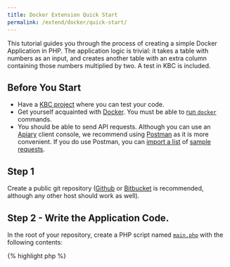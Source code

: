 ```yaml
---
title: Docker Extension Quick Start
permalink: /extend/docker/quick-start/
---
```


This tutorial guides you through the process of creating a simple Docker Application in PHP. 
The application logic is trivial: it takes a table with numbers as an input, and creates another table with an extra column containing those numbers multiplied by two. A test in KBC is included. 

## Before You Start

- Have a [KBC project](/overview/devel-project/) where you can test your code.
- Get yourself acquainted with [Docker](/extend/docker/tutorial/). You must be 
able to [run `docker`](/extend/docker/tutorial/setup/) commands.
- You should be able to send API requests. Although you can use an [Apiary](https://apiary.io/) client console, we 
recommend using [Postman](https://www.getpostman.com/) as it is
more convenient. If you do use Postman, you can [import a list](/overview/api/)
of [sample requests](https://www.getpostman.com/collections/87da6ac847f5edcac776).

## Step 1

Create a public git repository ([Github](https://github.com/) or [Bitbucket](https://bitbucket.org/) is recommended, although any other host should work as well).

## Step 2 - Write the Application Code.

In the root of your repository, create a PHP script named 
[`main.php`](https://github.com/keboola/docs-docker-example-basic/blob/master/main.php) with the following contents:

{% highlight php %}
<?php

$fhIn = fopen('/data/in/tables/source.csv', 'r');
$fhOut = fopen('/data/out/tables/destination.csv', 'w');

$header = fgetcsv($fhIn);
$numberIndex = array_search('number', $header);
fputcsv($fhOut, array_merge($header, ['double_number']));

while ($row = fgetcsv($fhIn)) {
    $row[] = $row[$numberIndex] * 2;
    fputcsv($fhOut, $row);
}

fclose($fhIn);
fclose($fhOut);
echo "All done";
{% endhighlight %}
    
As mentioned above, this script reads a CSV file, takes a column named
_number_, multiplies its value by 2 and adds the new values as a new column. 
We take care to properly find the column index (`$numberIndex`), as it is not safe to rely on the order of columns.
Finally, the result is written to another CSV file. Note that we open both the input and output files simultaneously; as soon as a row is processed,
it is immediately written to _destination.csv_. This approach keeps only a single row of data in the memory and is
generally very efficient. It is not required to implement the processing in this way, but keep in mind that data files
incoming from KBC can by quite large (i.e. Gigabytes).

You can test the code with a [sample table](/extend/source.csv):

{:.table}
number | someText | double_number
--- | --- | ---
10 | ab | 20
20 | cd | 40
25 | ed | 50
26 | fg | 52
30 | ij | 60


## Step 3 - Wrap the Application in a Docker Image
You need to create a Docker Image which will contain your application and when the image is run, it will run 
your application. 

### Step 3.1 - Wrap the Application in an Image
To create your own image, create a file named 
[`Dockerfile`](https://github.com/keboola/docs-docker-example-basic/blob/master/Dockerfile) in the root of the repository.

    FROM quay.io/keboola/docker-base-php56:0.0.2
    COPY . /home/
    ENTRYPOINT php /home/main.php

The image inherits from our [Keboola PHP56 base image](https://quay.io/repository/keboola/docker-base-php56),
which is defined by its own [Dockerfile](https://github.com/keboola/docker-base-php56/blob/master/Dockerfile).
The instruction `COPY . /home/` copies the application code (only `main.php` in this simple application) 
from the *build context* (the same directory in which the Dockerfile resides) into the image. 
The `ENTRYPOINT` line specifies that when the image is run, the PHP application script is executed. 

The Dockerfile and the application can be in two separate repositories or in a 
single [git repository](https://github.com/keboola/docs-docker-example-basic). Using a single repository makes 
things generally easier, but it is not required.

### Step 3.2 - Build the Image
On command line, navigate to the directory with your repository and run the following command (including the dot at the end):
    
    docker build --tag=test .

It should produce output similar to the one below:

{: .image-popup}
![Docker build output](/extend/docker/build-output.png)

Out of that output, the most important thing is the *Successfully built ded5321d5ba5* message which gives us a 
hash of the new image: `ded5321d5ba5`, which can be abbreviated to the first three characters, so we can
later refer to it as `ded` or as `test` (the tag of the image). 

## Step 4 - Obtaining sample data and configuration
Data between KBC and your Docker image are exchanged using [CSV files](/extend/common-interface/) which will be 
injected into the image when we run it. To simulate this, you can download an archive containing the data files 
and [configuration](/extend/common-interface/config-file/) in the exact same format as you will obtain it
in production environment.

To obtain the configuration, send a [Sandbox API Request](/extend/common-interface/sandbox/). You will receive an 
archive which contains a [/data/ folder](/extend/common-interface/) with tables and files from the input mapping and a??
configuration depending on the request body. In the request, you need to enter a configuration format which 
you choose to be either `Yaml` or `JSON`. A sample request to `https://syrup.keboola.com/docker/sandbox?format=json`:

{% highlight json %}
{
    "config": "my-test-config",
    "configData": {
        "storage": {
            "input": {
                "tables": [
                    {
                        "source": "in.c-main.test",
                        "destination": "source.csv"
                    }
                ]
            },
            "output": {
                "tables": [
                    {
                        "source": "destination.csv",
                        "destination": "out.c-main.test"
                    }                    
                ]
            }
        },
        "parameters": {
        }
    }
}
{% endhighlight %}
 
The sample request corresponds to the following setting in the UI (though the UI for your component will become 
available only when your extension is complete and [registered](/extend/registration/)).

{: .image-popup}
![Configuration Screenshot](/extend/docker/configuration-sample.png) 

Alternatively - to quickly get the picture, you can download a [random sample data folder](/extend/docker/data.zip),
 which can be used together with the above [sample application](https://github.com/keboola/docs-docker-example-basic).

## Step 5 - Running the application with sample data 
Once you have prepared the data folder with sample data and configuration, you can inject it into the Docker image. 
Apart from the options shown in the example, there are plenty of [other options](/extend/common-interface/config-file/)

When you run an image, a *container* is created in which the application is running isolated. 
Use the following command to run the image:

    docker run --volume=physicalhostpath:/data/ imageTag

Image tag can be either the tag you supplied in the `--tag` parameter for `docker build` or the image hash you received
when the image was build (`ded` in the above example). 
The physical host path depends on the system you are running. If in doubt, 
see [Setting up Docker](/extend/docker/tutorial/setup/#sharing-files). In our example image with default Windows installation of Docker, this would be:

    docker run --volume=/c/Users/ondre/data/:/data/ test

Where the contents of the sample data folder are put in the users' home directory. If you have set everything correctly,
you should see **All done** and a `destination.csv` file will appear in the `data/out/tables/` directory.

### Step 5.1 Debugging

Chances are, that you received some ugly error or warning. In that case, you might want to check out the 
contents of the image and specifically if all the files are where you expect 
them to be - see [debugging](/extend/docker/running/).

To work with the application container interactively, use the following command:

    docker run --volume=physicalhostpath:/data/ -i -t --entrypoint=/bin/bash imageTag

e.g.

    docker run --volume=/c/Users/JohnDoe/data:/data/ -i -t --entrypoint=/bin/bash test

You can then inspect the container contents: 'ls /data/'. For more details on see [Howto](/extend/docker/running/)


### Step 6 - Deployment

It is best to use a docker registry ([Dockerhub](https://hub.docker.com/) or [Quay](https://quay.io/)) for 
Deployment and to set up an [automated build](/extend/docker/tutorial/automated-build/). To 
be usable in KBC, the image must be available in one of the supported registries (Dockerhub, Quay).
We support both public and private images. 

To deploy the application to production, it must first be [registered](/extend/registration/). Once the
application is registered with us, we will automatically pull the image and make it available in production.
There are two modes for deployment:

- automatic: use the *latest* or *master* tags on the docker image. If you commit a new code to your application 
repository and [(automatically) rebuild] the image, the next time time your application is run, 
it will be updated to the latest version
- manual: use [Semantic versioning](http://semver.org/) versioning tags on your docker images. 
Let us know when you want to change the image tag to a new version. 

There is no need to specify the deployment mode, it is fully determined from  by the type of tags you use.
At the beginning, it is probably more straightforward to work in the automatic mode because your deployment is 
fully automated and requires no interaction from us. Once the application gets more mature, you should probably 
switch to manual versioning and perhaps notify your users about any modifications.


